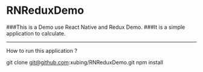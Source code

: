 # RNReduxDemo
###This is a Demo use React Native and Redux Demo.
###It is a simple application to calculate.

---
How to run this application ?


git clone git@github.com:xubing/RNReduxDemo.git
npm install 

